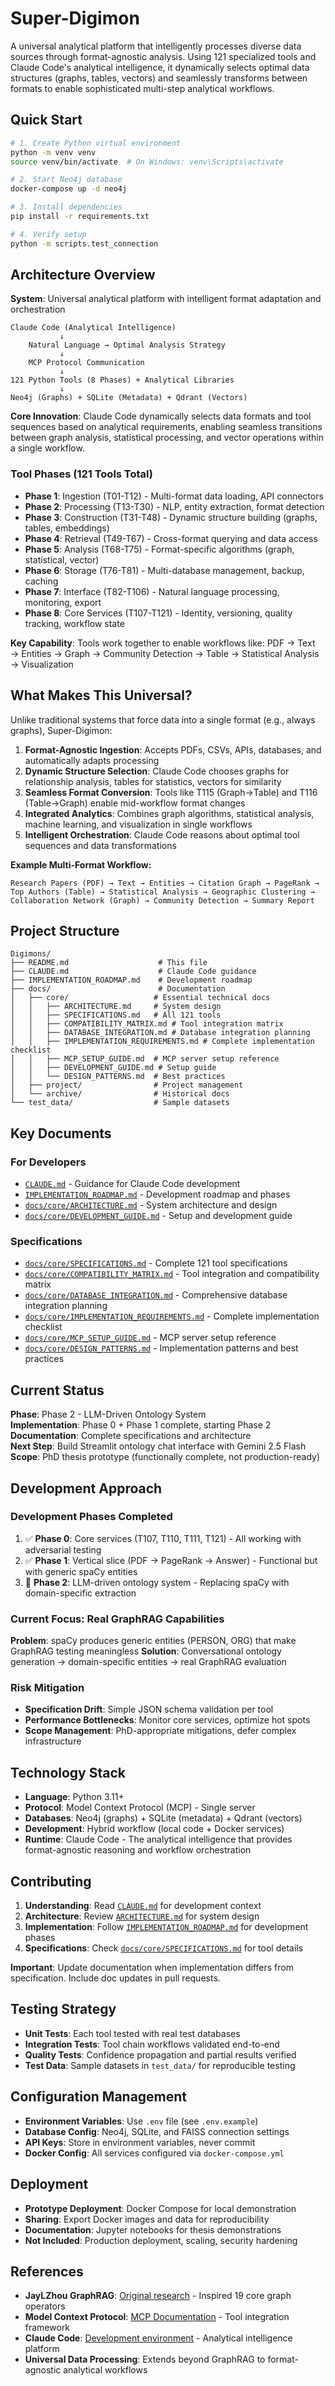 # Super-Digimon

A universal analytical platform that intelligently processes diverse data sources through format-agnostic analysis. Using 121 specialized tools and Claude Code's analytical intelligence, it dynamically selects optimal data structures (graphs, tables, vectors) and seamlessly transforms between formats to enable sophisticated multi-step analytical workflows.

## Quick Start

```bash
# 1. Create Python virtual environment
python -m venv venv
source venv/bin/activate  # On Windows: venv\Scripts\activate

# 2. Start Neo4j database
docker-compose up -d neo4j

# 3. Install dependencies
pip install -r requirements.txt

# 4. Verify setup
python -m scripts.test_connection
```

## Architecture Overview

**System**: Universal analytical platform with intelligent format adaptation and orchestration

```
Claude Code (Analytical Intelligence)
           ↓
    Natural Language → Optimal Analysis Strategy
           ↓
    MCP Protocol Communication  
           ↓
121 Python Tools (8 Phases) + Analytical Libraries
           ↓
Neo4j (Graphs) + SQLite (Metadata) + Qdrant (Vectors)
```

**Core Innovation**: Claude Code dynamically selects data formats and tool sequences based on analytical requirements, enabling seamless transitions between graph analysis, statistical processing, and vector operations within a single workflow.

### Tool Phases (121 Tools Total)
- **Phase 1**: Ingestion (T01-T12) - Multi-format data loading, API connectors  
- **Phase 2**: Processing (T13-T30) - NLP, entity extraction, format detection
- **Phase 3**: Construction (T31-T48) - Dynamic structure building (graphs, tables, embeddings)
- **Phase 4**: Retrieval (T49-T67) - Cross-format querying and data access
- **Phase 5**: Analysis (T68-T75) - Format-specific algorithms (graph, statistical, vector)
- **Phase 6**: Storage (T76-T81) - Multi-database management, backup, caching
- **Phase 7**: Interface (T82-T106) - Natural language processing, monitoring, export
- **Phase 8**: Core Services (T107-T121) - Identity, versioning, quality tracking, workflow state

**Key Capability**: Tools work together to enable workflows like: PDF → Text → Entities → Graph → Community Detection → Table → Statistical Analysis → Visualization

## What Makes This Universal?

Unlike traditional systems that force data into a single format (e.g., always graphs), Super-Digimon:

1. **Format-Agnostic Ingestion**: Accepts PDFs, CSVs, APIs, databases, and automatically adapts processing
2. **Dynamic Structure Selection**: Claude Code chooses graphs for relationship analysis, tables for statistics, vectors for similarity
3. **Seamless Format Conversion**: Tools like T115 (Graph→Table) and T116 (Table→Graph) enable mid-workflow format changes
4. **Integrated Analytics**: Combines graph algorithms, statistical analysis, machine learning, and visualization in single workflows
5. **Intelligent Orchestration**: Claude Code reasons about optimal tool sequences and data transformations

**Example Multi-Format Workflow:**
```
Research Papers (PDF) → Text → Entities → Citation Graph → PageRank → 
Top Authors (Table) → Statistical Analysis → Geographic Clustering → 
Collaboration Network (Graph) → Community Detection → Summary Report
```

## Project Structure

```
Digimons/
├── README.md                    # This file
├── CLAUDE.md                    # Claude Code guidance
├── IMPLEMENTATION_ROADMAP.md    # Development roadmap
├── docs/                        # Documentation
│   ├── core/                   # Essential technical docs
│   │   ├── ARCHITECTURE.md     # System design
│   │   ├── SPECIFICATIONS.md   # All 121 tools
│   │   ├── COMPATIBILITY_MATRIX.md # Tool integration matrix
│   │   ├── DATABASE_INTEGRATION.md # Database integration planning
│   │   ├── IMPLEMENTATION_REQUIREMENTS.md # Complete implementation checklist
│   │   ├── MCP_SETUP_GUIDE.md  # MCP server setup reference
│   │   ├── DEVELOPMENT_GUIDE.md # Setup guide
│   │   └── DESIGN_PATTERNS.md  # Best practices
│   ├── project/                # Project management
│   └── archive/                # Historical docs
└── test_data/                  # Sample datasets
```

## Key Documents

### **For Developers**
- [`CLAUDE.md`](CLAUDE.md) - Guidance for Claude Code development
- [`IMPLEMENTATION_ROADMAP.md`](IMPLEMENTATION_ROADMAP.md) - Development roadmap and phases
- [`docs/core/ARCHITECTURE.md`](docs/core/ARCHITECTURE.md) - System architecture and design
- [`docs/core/DEVELOPMENT_GUIDE.md`](docs/core/DEVELOPMENT_GUIDE.md) - Setup and development guide

### **Specifications**
- [`docs/core/SPECIFICATIONS.md`](docs/core/SPECIFICATIONS.md) - Complete 121 tool specifications
- [`docs/core/COMPATIBILITY_MATRIX.md`](docs/core/COMPATIBILITY_MATRIX.md) - Tool integration and compatibility matrix
- [`docs/core/DATABASE_INTEGRATION.md`](docs/core/DATABASE_INTEGRATION.md) - Comprehensive database integration planning
- [`docs/core/IMPLEMENTATION_REQUIREMENTS.md`](docs/core/IMPLEMENTATION_REQUIREMENTS.md) - Complete implementation checklist
- [`docs/core/MCP_SETUP_GUIDE.md`](docs/core/MCP_SETUP_GUIDE.md) - MCP server setup reference
- [`docs/core/DESIGN_PATTERNS.md`](docs/core/DESIGN_PATTERNS.md) - Implementation patterns and best practices

## Current Status

**Phase**: Phase 2 - LLM-Driven Ontology System  
**Implementation**: Phase 0 + Phase 1 complete, starting Phase 2  
**Documentation**: Complete specifications and architecture  
**Next Step**: Build Streamlit ontology chat interface with Gemini 2.5 Flash  
**Scope**: PhD thesis prototype (functionally complete, not production-ready)

## Development Approach

### Development Phases Completed
1. ✅ **Phase 0**: Core services (T107, T110, T111, T121) - All working with adversarial testing
2. ✅ **Phase 1**: Vertical slice (PDF → PageRank → Answer) - Functional but with generic spaCy entities
3. 🔄 **Phase 2**: LLM-driven ontology system - Replacing spaCy with domain-specific extraction

### Current Focus: Real GraphRAG Capabilities
**Problem**: spaCy produces generic entities (PERSON, ORG) that make GraphRAG testing meaningless
**Solution**: Conversational ontology generation → domain-specific entities → real GraphRAG evaluation

### Risk Mitigation
- **Specification Drift**: Simple JSON schema validation per tool
- **Performance Bottlenecks**: Monitor core services, optimize hot spots
- **Scope Management**: PhD-appropriate mitigations, defer complex infrastructure

## Technology Stack

- **Language**: Python 3.11+
- **Protocol**: Model Context Protocol (MCP) - Single server
- **Databases**: Neo4j (graphs) + SQLite (metadata) + Qdrant (vectors)
- **Development**: Hybrid workflow (local code + Docker services)
- **Runtime**: Claude Code - The analytical intelligence that provides format-agnostic reasoning and workflow orchestration

## Contributing

1. **Understanding**: Read [`CLAUDE.md`](CLAUDE.md) for development context
2. **Architecture**: Review [`ARCHITECTURE.md`](ARCHITECTURE.md) for system design
3. **Implementation**: Follow [`IMPLEMENTATION_ROADMAP.md`](IMPLEMENTATION_ROADMAP.md) for development phases
4. **Specifications**: Check [`docs/core/SPECIFICATIONS.md`](docs/core/SPECIFICATIONS.md) for tool details

**Important**: Update documentation when implementation differs from specification. Include doc updates in pull requests.

## Testing Strategy

- **Unit Tests**: Each tool tested with real test databases
- **Integration Tests**: Tool chain workflows validated end-to-end
- **Quality Tests**: Confidence propagation and partial results verified
- **Test Data**: Sample datasets in `test_data/` for reproducible testing

## Configuration Management

- **Environment Variables**: Use `.env` file (see `.env.example`)
- **Database Config**: Neo4j, SQLite, and FAISS connection settings
- **API Keys**: Store in environment variables, never commit
- **Docker Config**: All services configured via `docker-compose.yml`

## Deployment

- **Prototype Deployment**: Docker Compose for local demonstration
- **Sharing**: Export Docker images and data for reproducibility
- **Documentation**: Jupyter notebooks for thesis demonstrations
- **Not Included**: Production deployment, scaling, security hardening

## References

- **JayLZhou GraphRAG**: [Original research](https://github.com/JayLZhou/GraphRAG) - Inspired 19 core graph operators
- **Model Context Protocol**: [MCP Documentation](https://modelcontextprotocol.io/) - Tool integration framework
- **Claude Code**: [Development environment](https://claude.ai/code) - Analytical intelligence platform
- **Universal Data Processing**: Extends beyond GraphRAG to format-agnostic analytical workflows